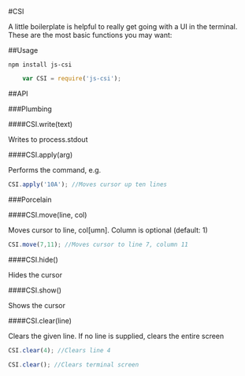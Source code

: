#CSI

A little boilerplate is helpful to really get going with a UI in the terminal. These are the most basic functions you may want:

##Usage

```
npm install js-csi
```

```javascript
	var CSI = require('js-csi');
```

##API

###Plumbing

####CSI.write(text)

Writes to process.stdout

####CSI.apply(arg)

Performs the command, e.g.

```javascript
CSI.apply('10A'); //Moves cursor up ten lines
```

###Porcelain

####CSI.move(line, col)

Moves cursor to line, col[umn]. Column is optional (default: 1)

```javascript
CSI.move(7,11); //Moves cursor to line 7, column 11
```

####CSI.hide()

Hides the cursor

####CSI.show()

Shows the cursor

####CSI.clear(line)

Clears the given line. If no line is supplied, clears the entire screen

```javascript
CSI.clear(4); //Clears line 4
```

```javascript
CSI.clear(); //Clears terminal screen
```


